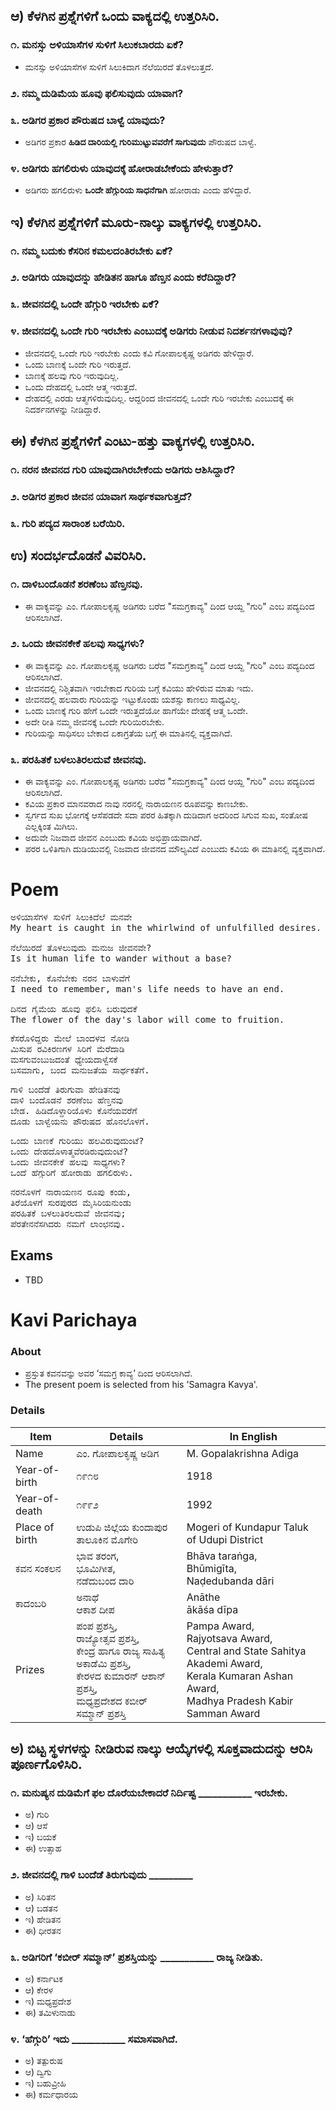## ಆ) ಕೆಳಗಿನ ಪ್ರಶ್ನೆಗಳಿಗೆ ಒಂದು ವಾಕ್ಯದಲ್ಲಿ ಉತ್ತರಿಸಿರಿ.
### ೧. ಮನಸ್ಸು ಅಳಿಯಾಸೆಗಳ ಸುಳಿಗೆ ಸಿಲುಕಬಾರದು ಏಕೆ?
* ಮನಸ್ಸು ಅಳಿಯಾಸೆಗಳ ಸುಳಿಗೆ ಸಿಲುಕಿದಾಗ ನೆಲೆಯಿರದೆ ತೊಳಲುತ್ತದೆ.

### ೨. ನಮ್ಮ ದುಡಿಮೆಯ ಹೂವು ಫಲಿಸುವುದು ಯಾವಾಗ?

### ೩. ಅಡಿಗರ ಪ್ರಕಾರ ಪೌರುಷದ ಬಾಳ್ವೆ ಯಾವುದು?
* ಅಡಿಗರ ಪ್ರಕಾರ **ಹಿಡಿದ ದಾರಿಯಲ್ಲಿ ಗುರಿಮುಟ್ಟುವವರೆಗೆ ಸಾಗುವುದು** ಪೌರುಷದ ಬಾಳ್ವೆ.

### ೪. ಅಡಿಗರು ಹಗಲಿರುಳು ಯಾವುದಕ್ಕೆ ಹೋರಾಡಬೇಕೆಂದು ಹೇಳುತ್ತಾರೆ?
* ಅಡಿಗರು ಹಗಲಿರುಳು **ಒಂದೇ ಹೆಗ್ಗುರಿಯ ಸಾಧನೆಗಾಗಿ** ಹೋರಾಡು ಎಂದು ಹೆಳಿದ್ದಾರೆ.

## ಇ) ಕೆಳಗಿನ ಪ್ರಶ್ನೆಗಳಿಗೆ ಮೂರು-ನಾಲ್ಕು ವಾಕ್ಯಗಳಲ್ಲಿ ಉತ್ತರಿಸಿರಿ.

### ೧. ನಮ್ಮ ಬದುಕು ಕೆಸರಿನ ಕಮಲದಂತಿರಬೇಕು ಏಕೆ?

### ೨. ಅಡಿಗರು ಯಾವುದನ್ನು ಹೇಡಿತನ ಹಾಗೂ ಹೆಣ್ತನ ಎಂದು ಕರೆದಿದ್ದಾರೆ?

### ೩. ಜೀವನದಲ್ಲಿ ಒಂದೇ ಹೆಗ್ಗುರಿ ಇರಬೇಕು ಏಕೆ?

### ೪. ಜೀವನದಲ್ಲಿ ಒಂದೇ ಗುರಿ ಇರಬೇಕು ಎಂಬುದಕ್ಕೆ ಅಡಿಗರು ನೀಡುವ ನಿದರ್ಶನಗಳಾವುವು?
* ಜೀವನದಲ್ಲಿ ಒಂದೇ ಗುರಿ ಇರಬೇಕು ಎಂದು ಕವಿ ಗೋಪಾಲಕೃಷ್ಣ ಅಡಿಗರು ಹೇಳಿದ್ದಾರೆ.
* ಒಂದು ಬಾಣಕ್ಕೆ ಒಂದೇ ಗುರಿ ಇರುತ್ತದೆ.
* ಬಾಣಕ್ಕೆ ಹಲವು ಗುರಿ ಇರುವುದಿಲ್ಲ.
* ಒಂದು ದೇಹದಲ್ಲಿ ಒಂದೇ ಆತ್ಮ ಇರುತ್ತದೆ.
* ದೇಹದಲ್ಲಿ ಎರಡು ಆತ್ಮಗಳಿರುವುದಿಲ್ಲ. ಆದ್ದರಿಂದ ಜೀವನದಲ್ಲಿ ಒಂದೇ ಗುರಿ ಇರಬೇಕು ಎಂಬುದಕ್ಕೆ ಈ ನಿದರ್ಶನಗಳನ್ನು ನೀಡಿದ್ದಾರೆ.

## ಈ) ಕೆಳಗಿನ ಪ್ರಶ್ನೆಗಳಿಗೆ ಎಂಟು-ಹತ್ತು ವಾಕ್ಯಗಳಲ್ಲಿ ಉತ್ತರಿಸಿರಿ.
### ೧. ನರನ ಜೀವನದ ಗುರಿ ಯಾವುದಾಗಿರಬೇಕೆಂದು ಅಡಿಗರು ಆಶಿಸಿದ್ದಾರೆ?
### ೨. ಅಡಿಗರ ಪ್ರಕಾರ ಜೀವನ ಯಾವಾಗ ಸಾರ್ಥಕವಾಗುತ್ತದೆ?
### ೩. ಗುರಿ ಪದ್ಯದ ಸಾರಾಂಶ ಬರೆಯಿರಿ.

## ಉ) ಸಂದರ್ಭದೊಡನೆ ವಿವರಿಸಿರಿ.
### ೧. ದಾಳಿಬಂದೊಡನೆ ಶರಣೆಂಬ ಹೆಣ್ತನವು.
* ಈ ವಾಕ್ಯವನ್ನು ಎಂ. ಗೋಪಾಲಕೃಷ್ಣ ಅಡಿಗರು ಬರೆದ "ಸಮಗ್ರಕಾವ್ಯ" ದಿಂದ ಆಯ್ದ "ಗುರಿ" ಎಂಬ ಪದ್ಯದಿಂದ ಆರಿಸಲಾಗಿದೆ.

### ೨. ಒಂದು ಜೀವನಕೇಕೆ ಹಲವು ಸಾಧ್ಯಗಳು?
* ಈ ವಾಕ್ಯವನ್ನು ಎಂ. ಗೋಪಾಲಕೃಷ್ಣ ಅಡಿಗರು ಬರೆದ "ಸಮಗ್ರಕಾವ್ಯ" ದಿಂದ ಆಯ್ದ "ಗುರಿ" ಎಂಬ ಪದ್ಯದಿಂದ ಆರಿಸಲಾಗಿದೆ.
* ಜೀವನದಲ್ಲಿ ನಿಶ್ಚಿತವಾಗಿ ಇರಬೇಕಾದ ಗುರಿಯ ಬಗ್ಗೆ ಕವಿಯು ಹೇಳಿರುವ ಮಾತು ಇದು.
* ಜೀವನದಲ್ಲಿ ಹಲವಾರು ಗುರಿಯನ್ನು ಇಟ್ಟುಕೊಂಡು ಯಶಸ್ಸು ಕಾಣಲು ಸಾಧ್ಯವಿಲ್ಲ.
* ಒಂದು ಬಾಣಕ್ಕೆ ಗುರಿ ಹೇಗೆ ಒಂದೇ ಇರುತ್ತದೆಯೋ ಹಾಗೆಯೇ ದೇಹಕ್ಕೆ ಆತ್ಮ ಒಂದೇ.
* ಅದೇ ರೀತಿ ನಮ್ಮ ಜೀವನಕ್ಕೆ ಒಂದೇ ಗುರಿಯಿರಬೇಕು.
* ಗುರಿಯನ್ನು ಸಾಧಿಸಲು ಬೇಕಾದ ಏಕಾಗ್ರತೆಯ ಬಗ್ಗೆ ಈ ಮಾತಿನಲ್ಲಿ ವ್ಯಕ್ತವಾಗಿದೆ. 

### ೩. ಪರಹಿತಕೆ ಬಳಲುತಿರಲದುವೆ ಜೀವನವು.
* ಈ ವಾಕ್ಯವನ್ನು ಎಂ. ಗೋಪಾಲಕೃಷ್ಣ ಅಡಿಗರು ಬರೆದ "ಸಮಗ್ರಕಾವ್ಯ" ದಿಂದ ಆಯ್ದ "ಗುರಿ" ಎಂಬ ಪದ್ಯದಿಂದ ಆರಿಸಲಾಗಿದೆ.
* ಕವಿಯ ಪ್ರಕಾರ ಮಾನವರಾದ ನಾವು ನರನಲ್ಲಿ ನಾರಾಯಣನ ರೂಪವನ್ನು ಕಾಣಬೇಕು.
* ಸ್ವರ್ಗದ ಸುಖ ಭೋಗಕ್ಕೆ ಆಸೆಪಡದೇ ಸದಾ ಪರರ ಹಿತಕ್ಕಾಗಿ ದುಡಿದಾಗ ಅದರಿಂದ ಸಿಗುವ ಸುಖ, ಸಂತೋಷ ಎಲ್ಲಕ್ಕಿಂತ ಮಿಗಿಲು.
* ಅದುವೇ ನಿಜವಾದ ಜೀವನ ಎಂಬುದು ಕವಿಯ ಅಭಿಪ್ರಾಯವಾಗಿದೆ.
* ಪರರ ಒಳಿತಿಗಾಗಿ ದುಡಿಯುವಲ್ಲಿ ನಿಜವಾದ ಜೀವನದ ಮೌಲ್ಯವಿದೆ ಎಂಬುದು ಕವಿಯ ಈ ಮಾತಿನಲ್ಲಿ ವ್ಯಕ್ತವಾಗಿದೆ.

# Poem
<pre>
ಅಳಿಯಾಸೆಗಳ ಸುಳಿಗೆ ಸಿಲುಕಿದೆಲೆ ಮನವೇ
My heart is caught in the whirlwind of unfulfilled desires.

ನೆಲೆಯಿರದೆ ತೊಳಲುವುದು ಮನುಜ ಜೀವನವೇ?
Is it human life to wander without a base?

ನನೆಬೇಕು, ಕೊನೆಬೇಕು ನರನ ಬಾಳುವೆಗೆ
I need to remember, man's life needs to have an end.

ದಿನದ ಗೈಮೆಯ ಹೂವು ಫಲಿಸಿ ಬರುವುದಕೆ
The flower of the day's labor will come to fruition.
</pre>

<pre>
ಕೆಸರೊಳಿದ್ದರು ಮೇಲೆ ಬಾಂದಳವ ನೋಡಿ
ಮಿಸುಪ ರವಿಕಿರಣಗಳ ಸಿರಿಗೆ ಮೆರೆದಾಡಿ
ಮಸಗುವಂಬುಜದಂತೆ ಧ್ಯೇಯದಾಳ್ವೆಸಕೆ
ಬಸಮಾಗು, ಬಂದ ಮನುಜತೆಯ ಸಾರ್ಥಕತೆಗೆ.
</pre>

<pre>
ಗಾಳಿ ಬಂದೆಡೆ ತಿರುಗುವಾ ಹೇಡಿತನವು
ದಾಳಿ ಬಂದೊಡನೆ ಶರಣೆಂಬ ಹೆಣ್ತನವು
ಬೇಡ. ಹಿಡಿದೊಳ್ದಾರಿಯೊಳು ಕೊನೆಯವರೆಗೆ
ದೂಡು ಬಾಳ್ವೆಯನು ಪೌರುಷದ ಹೊನಲೊಳಗೆ.
</pre>

<pre>
ಒಂದು ಬಾಣಕೆ ಗುರಿಯು ಹಲವಿರುವುದುಂಟೆ?
ಒಂದು ದೇಹದೊಳಾತ್ಮವೆರಡಿರುವುದುಂಟೆ?
ಒಂದು ಜೀವನಕೇಕೆ ಹಲವು ಸಾಧ್ಯಗಳು?
ಒಂದೆ ಹೆಗ್ಗುರಿಗೆ ಹೋರಾಡು ಹಗಲಿರುಳು.
</pre>

<pre>
ನರನೊಳಗೆ ನಾರಾಯಣನ ರೂಪು ಕಂಡು,
ತಿರೆಯೊಳಗೆ ಸುರಪುರದ ಮೈಸಿರಿಯನುಂಡು
ಪರಹಿತಕೆ ಬಳಲುತಿರಲದುವೆ ಜೀವನವು;
ಪೆರತೇನನೆಸಗಿದರು ನಮಗೆ ಲಾಂಛನವು.
</pre>
## Exams
* TBD

# Kavi Parichaya
### About 
* ಪ್ರಸ್ತುತ ಕವನವನ್ನು ಅವರ ‘ಸಮಗ್ರ ಕಾವ್ಯ’ ದಿಂದ ಆರಿಸಲಾಗಿದೆ.
* The present poem is selected from his 'Samagra Kavya'.

### Details
|Item | Details| In English|
|-|-|-|
|Name | ಎಂ. ಗೋಪಾಲಕೃಷ್ಣ ಅಡಿಗ | M. Gopalakrishna Adiga
|Year-of-birth | ೧೯೧೮ | 1918
|Year-of-death | ೧೯೯೨ | 1992
|Place of birth | ಉಡುಪಿ ಜಿಲ್ಲೆಯ ಕುಂದಾಪುರ ತಾಲೂಕಿನ ಮೊಗೇರಿ| Mogeri of Kundapur Taluk of Udupi District
|ಕವನ ಸಂಕಲನ |  ಭಾವ ತರಂಗ, <br> ಭೂಮಿಗೀತ, <br> ನಡೆದುಬಂದ ದಾರಿ  | Bhāva taraṅga, <br> Bhūmigīta, <br> Naḍedubanda dāri
|ಕಾದಂಬರಿ | ಅನಾಥೆ <br> ಆಕಾಶ ದೀಪ | Anāthe <br> ākāśa dīpa
|Prizes| ಪಂಪ ಪ್ರಶಸ್ತಿ, <br> ರಾಜ್ಯೋತ್ಸವ ಪ್ರಶಸ್ತಿ, <br> ಕೇಂದ್ರ ಹಾಗೂ ರಾಜ್ಯ ಸಾಹಿತ್ಯ ಅಕಾಡೆಮಿ ಪ್ರಶಸ್ತಿ,<br> ಕೇರಳದ ಕುಮಾರನ್ ಆಶಾನ್ ಪ್ರಶಸ್ತಿ, <br> ಮಧ್ಯಪ್ರದೇಶದ ಕಬೀರ್ ಸಮ್ಮಾನ್ ಪ್ರಶಸ್ತಿ<br> | Pampa Award, <br> Rajyotsava Award, <br> Central and State Sahitya Akademi Award,<br> Kerala Kumaran Ashan Award, <br> Madhya Pradesh Kabir Samman Award<br> |


## ಅ) ಬಿಟ್ಟ ಸ್ಥಳಗಳನ್ನು ನೀಡಿರುವ ನಾಲ್ಕು ಆಯ್ಕೆಗಳಲ್ಲಿ ಸೂಕ್ತವಾದುದನ್ನು ಆರಿಸಿ ಪೂರ್ಣಗೊಳಿಸಿರಿ.
### ೧. ಮನುಷ್ಯನ ದುಡಿಮೆಗೆ ಫಲ ದೊರೆಯಬೇಕಾದರೆ ನಿರ್ದಿಷ್ಟ ___________ ಇರಬೇಕು.
* ಅ) ಗುರಿ 
* ಆ) ಆಸೆ 
* ಇ) ಬಯಕೆ
* ಈ) ಉತ್ಸಾಹ
### ೨. ಜೀವನದಲ್ಲಿ ಗಾಳಿ ಬಂದೆಡೆ ತಿರುಗುವುದು _________
* ಅ) ಸಿರಿತನ 
* ಆ) ಬಡತನ 
* ಇ) ಹೇಡಿತನ 
* ಈ) ಧೀರತನ
### ೩. ಅಡಿಗರಿಗೆ ‘ಕಬೀರ್ ಸಮ್ಮಾನ್’ ಪ್ರಶಸ್ತಿಯನ್ನು ___________ ರಾಜ್ಯ ನೀಡಿತು.
* ಅ) ಕರ್ನಾಟಕ 
* ಆ) ಕೇರಳ 
* ಇ) ಮಧ್ಯಪ್ರದೇಶ 
* ಈ) ತಮಿಳುನಾಡು
### ೪. ‘ಹೆಗ್ಗುರಿ’ ಇದು ___________ ಸಮಾಸವಾಗಿದೆ.
* ಅ) ತತ್ಪುರುಷ 
* ಆ) ದ್ವಿಗು 
* ಇ) ಬಹುವ್ರೀಹಿ 
* ಈ) ಕರ್ಮಧಾರಯ
